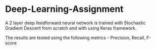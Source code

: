 # Deep-Learning-Assignment
A 2 layer deep feedforward neural network is trained with Stochastic Gradient Descent from scratch and with using Keras framework.

The results are tested using the following metrics - Precision, Recall, F-score
